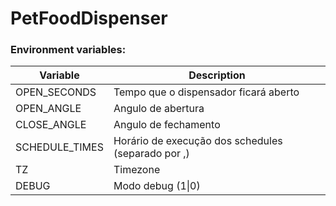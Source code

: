 # PetFoodDispenser

### Environment variables:
| Variable       | Description                                        |
|----------------|----------------------------------------------------|
| OPEN_SECONDS   | Tempo que o dispensador ficará aberto              |
| OPEN_ANGLE     | Angulo de abertura                                 |
| CLOSE_ANGLE    | Angulo de fechamento                               |
| SCHEDULE_TIMES | Horário de execução dos schedules (separado por ,) |
| TZ             | Timezone                                           |
| DEBUG          | Modo debug (1\|0)                                  |

